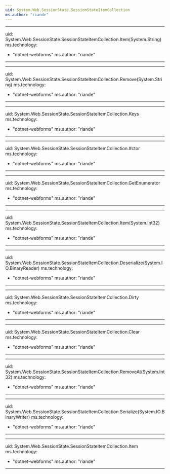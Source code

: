 ```yaml
---
uid: System.Web.SessionState.SessionStateItemCollection
ms.author: "riande"
---
```


---
uid: System.Web.SessionState.SessionStateItemCollection.Item(System.String)
ms.technology: 
  - "dotnet-webforms"
ms.author: "riande"
---

---
uid: System.Web.SessionState.SessionStateItemCollection.Remove(System.String)
ms.technology: 
  - "dotnet-webforms"
ms.author: "riande"
---

---
uid: System.Web.SessionState.SessionStateItemCollection.Keys
ms.technology: 
  - "dotnet-webforms"
ms.author: "riande"
---

---
uid: System.Web.SessionState.SessionStateItemCollection.#ctor
ms.technology: 
  - "dotnet-webforms"
ms.author: "riande"
---

---
uid: System.Web.SessionState.SessionStateItemCollection.GetEnumerator
ms.technology: 
  - "dotnet-webforms"
ms.author: "riande"
---

---
uid: System.Web.SessionState.SessionStateItemCollection.Item(System.Int32)
ms.technology: 
  - "dotnet-webforms"
ms.author: "riande"
---

---
uid: System.Web.SessionState.SessionStateItemCollection.Deserialize(System.IO.BinaryReader)
ms.technology: 
  - "dotnet-webforms"
ms.author: "riande"
---

---
uid: System.Web.SessionState.SessionStateItemCollection.Dirty
ms.technology: 
  - "dotnet-webforms"
ms.author: "riande"
---

---
uid: System.Web.SessionState.SessionStateItemCollection.Clear
ms.technology: 
  - "dotnet-webforms"
ms.author: "riande"
---

---
uid: System.Web.SessionState.SessionStateItemCollection.RemoveAt(System.Int32)
ms.technology: 
  - "dotnet-webforms"
ms.author: "riande"
---

---
uid: System.Web.SessionState.SessionStateItemCollection.Serialize(System.IO.BinaryWriter)
ms.technology: 
  - "dotnet-webforms"
ms.author: "riande"
---

---
uid: System.Web.SessionState.SessionStateItemCollection.Item
ms.technology: 
  - "dotnet-webforms"
ms.author: "riande"
---
